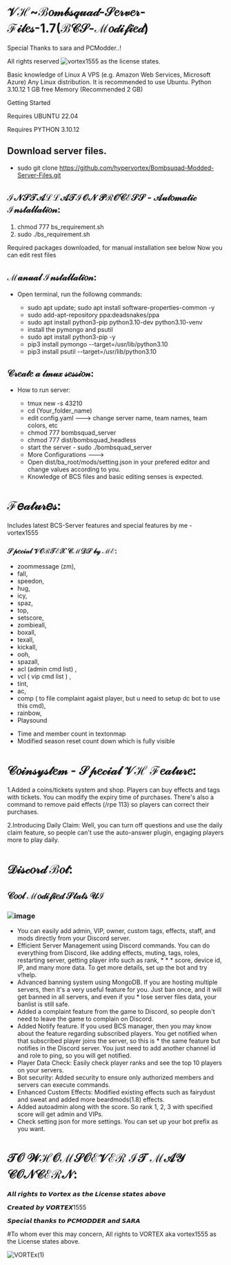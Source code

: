 # 𝒱ℋ~ℬ𝑜𝓂𝒷𝓈𝓆𝓊𝒶𝒹-𝒮𝑒𝓇𝓋𝑒𝓇-ℱ𝒾𝓁𝑒𝓈-1.7(ℬ𝒞𝒮-ℳ𝑜𝒹𝒾𝒻𝒾𝑒𝒹)

Special Thanks to sara and PCModder..!

All rights reserved ![vortex1555]([https://github.com/hypervortex]) as the license states.

Basic knowledge of Linux
A VPS (e.g. Amazon Web Services, Microsoft Azure)
Any Linux distribution.
It is recommended to use Ubuntu.
Python 3.10.12
1 GB free Memory (Recommended 2 GB)

Getting Started

Requires UBUNTU 22.04

Requires PYTHON 3.10.12

## Download server files.
- sudo git clone https://github.com/hypervortex/Bombsuqad-Modded-Server-Files.git

## ℐ𝒩𝒮𝒯𝒜ℒℒ𝒜𝒯ℐ𝒪𝒩 𝒫ℛ𝒪𝒞ℰ𝒮𝒮 - 𝒜𝓊𝓉𝑜𝓂𝒶𝓉𝒾𝒸 ℐ𝓃𝓈𝓉𝒶𝓁𝓁𝒶𝓉𝒾𝑜𝓃:
1. chmod 777 bs_requirement.sh
2. sudo ./bs_requirement.sh

Required packages downloaded, for manual installation see below
Now you can edit rest files

## ℳ𝒶𝓃𝓊𝒶𝓁 ℐ𝓃𝓈𝓉𝒶𝓁𝓁𝒶𝓉𝒾𝑜𝓃:
- Open terminal, run the followng commands:

  - sudo apt update; sudo apt install software-properties-common -y
  - sudo add-apt-repository ppa:deadsnakes/ppa
  - sudo apt install python3-pip python3.10-dev python3.10-venv
  - install the pymongo and psutil
  - sudo apt install python3-pip -y
  - pip3 install pymongo --target=/usr/lib/python3.10
  - pip3 install psutil --target=/usr/lib/python3.10


## 𝒞𝓇𝑒𝒶𝓉𝑒 𝒶 𝓉𝓂𝓊𝓍 𝓈𝑒𝓈𝓈𝒾𝑜𝓃:
- How to run server:

  - tmux new -s 43210
  - cd (Your_folder_name)
  - edit config.yaml ---> change server name, team names, team colors, etc
  - chmod 777 bombsquad_server
  - chmod 777 dist/bombsquad_headless
  - start the server - sudo ./bombsquad_server
  - More Configurations  --->
  - Open dist/ba_root/mods/setting.json in your prefered editor and change values according to you.
  - Knowledge of BCS files and basic editing senses is expected.

# ℱ𝑒𝒶𝓉𝓊𝓇𝑒𝓈:
Includes latest BCS-Server features and special features by me - vortex1555

### 𝒮𝓅𝑒𝒸𝒾𝒶𝓁 𝒱𝒪ℛ𝒯ℰ𝒳 𝒞ℳ𝒟𝒮 𝒷𝓎 ℳℰ:
- zoommessage (zm),
- fall,
- speedon,
- hug,
- icy,
- spaz,
- top,
- setscore,
- zombieall,
- boxall,
- texall,
- kickall,
- ooh,
- spazall,
- acl (admin cmd list) ,
- vcl ( vip cmd list ) ,
- tint,
- ac,
- comp ( to file complaint agaist player, but u need to setup dc bot to use this cmd),
- rainbow,
- Playsound
 * Time and member count in textonmap 
 * Modified season reset count down which is fully visible

# 𝒞𝑜𝒾𝓃𝓈𝓎𝓈𝓉𝑒𝓂 - 𝒮𝓅𝑒𝒸𝒾𝒶𝓁 𝒱ℋ ℱ𝑒𝒶𝓉𝓊𝓇𝑒:

1.Added a coins/tickets system and shop. Players can buy effects and tags with tickets. You can modify the expiry time of purchases. There's also a command to remove paid effects (/rpe 113) so players can correct their purchases.

2.Introducing Daily Claim:
Well, you can turn off questions and use the daily claim feature, so people can't use the auto-answer plugin, engaging players more to play daily.

# 𝒟𝒾𝓈𝒸𝑜𝓇𝒹 ℬ𝑜𝓉:

## 𝒞𝑜𝑜𝓁 ℳ𝑜𝒹𝒾𝒻𝒾𝑒𝒹 𝒮𝓉𝒶𝓉𝓈 𝒰ℐ
### ![image](https://github.com/hypervortex/Bombsuqad-Modded-Server-Files/assets/75498823/250b1511-627d-44ab-b397-98077c27246b)

* You can easily add admin, VIP, owner, custom tags, effects, staff, and mods directly from your Discord server.
* Efficient Server Management using Discord commands. You can do everything from Discord, like adding effects, muting, tags, roles, restarting server, getting player info such as rank, * * * score, device id, IP, and many more data. To get more details, set up the bot and try v!help.
* Advanced banning system using MongoDB. If you are hosting multiple servers, then it's a very useful feature for you. Just ban once, and it will get banned in all servers, and even if you * lose server files data, your banlist is still safe.
* Added a complaint feature from the game to Discord, so people don't need to leave the game to complain on Discord.
* Added Notify feature. If you used BCS manager, then you may know about the feature regarding subscribed players. You get notified when that subscribed player joins the server, so this is * the same feature but notifies in the Discord server. You just need to add another channel id and role to ping, so you will get notified.
* Player Data Check: Easily check player ranks and see the top 10 players on your servers.
* Bot security: Added security to ensure only authorized members and servers can execute commands.
* Enhanced Custom Effects: Modified existing effects such as fairydust and sweat and added more beardmods(1.8) effects.
* Added autoadmin along with the score. So rank 1, 2, 3 with specified score will get admin and VIPs.
* Check setting json for more settings. You can set up your bot prefix as you want.

# 𝒯𝒪 𝒲ℋ𝒪ℳ𝒮𝒪ℰ𝒱ℰℛ ℐ𝒯 ℳ𝒜𝒴 𝒞𝒪𝒩𝒞ℰℛ𝒩:

𝘼𝙡𝙡 𝙧𝙞𝙜𝙝𝙩𝙨 𝙩𝙤 𝙑𝙤𝙧𝙩𝙚𝙭 𝙖𝙨 𝙩𝙝𝙚 𝙇𝙞𝙘𝙚𝙣𝙨𝙚 𝙨𝙩𝙖𝙩𝙚𝙨 𝙖𝙗𝙤𝙫𝙚

𝘾𝙧𝙚𝙖𝙩𝙚𝙙 𝙗𝙮 𝙑𝙊𝙍𝙏𝙀𝙓1555

𝙎𝙥𝙚𝙘𝙞𝙖𝙡 𝙩𝙝𝙖𝙣𝙠𝙨 𝙩𝙤 𝙋𝘾𝙈𝙊𝘿𝘿𝙀𝙍 𝙖𝙣𝙙 𝙎𝘼𝙍𝘼


#To whom ever this may concern, All rights to VORTEX aka vortex1555 as the License states above.

![VORTEx(1)](https://github.com/hypervortex/Bombsuqad-Modded-Server-Files/assets/54455412/d726cb33-a900-420c-81e5-8e168a3967b4)


